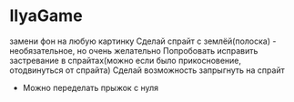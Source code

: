 # IlyaGame
замени фон на любую картинку
Сделай спрайт с землёй(полоска) - необязательное, но очень желательно
Попробовать исправить застревание в спрайтах(можно если было прикосновение, отодвинуться от спрайта)
Сделай возможность запрыгнуть на спрайт
* Можно переделать прыжок с нуля